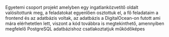Egyetemi csoport projekt amelyben egy ingatlanközvetítő oldalt valósítottunk meg, a feladatokat egyenlően osztottuk el, a fő feladataim a frontend és az adatbázis voltak, az adatbázis a DigitalOcean-on futott ami mára elérhetetlen lett, viszont a kód továbbra is megtekinthető, amennyiben megfelelő PostgreSQL adatbázishoz csatlakoztatjuk működőképes
